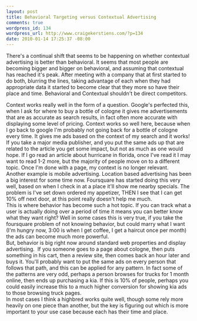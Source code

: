 ```yaml
--- 
layout: post
title: Behavioral Targeting versus Contextual Advertising
comments: true
wordpress_id: 134
wordpress_url: http://www.craigekerstiens.com/?p=134
date: 2010-01-14 17:25:37 -08:00
---
```

There's a continual shift that seems to be happening on whether contextual advertising is better than behavioral. It seems that most people are becoming bigger and bigger on behavioral, and assuming that contextual has reached it's peak. After meeting with a company that at first started to do both, blurring the lines, taking advantage of each when they had appropriate data it started to become clear that they more so have their place and time. Behavioral and Contextual shouldn't be direct competitors.
<div id="_mcePaste"><!--more--></div>
<div>Context works really well in the form of a question. Google's perfected this, when I ask for where to buy a bottle of cologne it gives me advertisements that are as accurate as search results, in fact often more accurate with displaying some level of pricing. Context works so well here, because when I go back to google I'm probably not going back for a bottle of cologne every time. It gives me ads based on the context of my search and it works!
<br/>
If you take a major media publisher, and you put the same ads up that are related to the article you get some impact, but not as much as one would hope. If I go read an article about hurricane in florida, once I've read it I may want to read 1-2 more, but the majority of people move on to a different topic. Once I'm done with a page, my context is no longer relevant.
<br/>
Another example is mobile advertising. Location based advertising has been a big interest for some time now. Foursquare has started doing this very well, based on when I check in at a place it'll show me nearby specials. The problem is I've set down ordered my appetizer, THEN I see that I can get 10% off next door, at this point really doesn't help me much.
<br/>
This is where behavior has become such a hot topic. If you can track what a user is actually doing over a period of time it means you can better know what they want right? Well in some cases this is very true, if you take the foursquare problem of not knowing behavior, but could marry what I want (I'm hungry now, 3:00 is when I get coffee, I get a haircut once per month) the ads can become much more powerful.
<br/>
But, behavior is big right now around standard web properties and display advertising.  If you someone goes to a page about cologne, then puts something in his cart, then a review site, then comes back an hour later and buys it. You'll probably want to put the same ads on every person that follows that path, and this can be applied for any pattern. In fact some of the patterns are very odd, perhaps a person browses for trucks for 1 month online, then ends up purchasing a kia. If this is 10% of people, perhaps you could easily increase this to a much higher conversion for showing kia ads to those browsing truck pages.
<br/>
In most cases I think a highbred works quite well, though some rely more heavily on one piece than another, but the key is figuring out which is more important to your use case because each has their time and place.</div>
